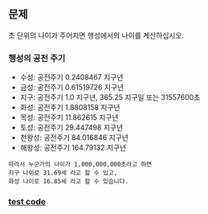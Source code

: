 ## 문제
초 단위의 나이가 주어지면 행성에서의 나이를 계산하십시오.

### 행성의 공전 주기
- 수성: 공전주기 0.2408467 지구년
- 금성: 공전주기 0.61519726 지구년
- 지구: 공전주기 1.0 지구년, 365.25 지구일 또는 31557600초
- 화성: 공전주기 1.8808158 지구년
- 목성: 공전주기 11.862615 지구년
- 토성: 공전주기 29.447498 지구년
- 천왕성: 공전주기 84.016846 지구년
- 해왕성: 공전주기 164.79132 지구년

```
따라서 누군가의 나이가 1,000,000,000초라고 하면
지구 나이로 31.69세 라고 할 수 있고, 
화성 나이로 16.85세 라고 할 수 있습니다.
```

### [test code](test/test.dart)